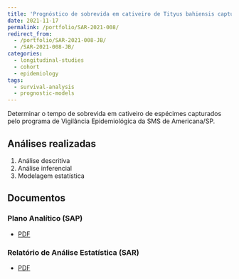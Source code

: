 ```yaml
---
title: 'Prognóstico de sobrevida em cativeiro de Tityus bahiensis capturados em Americana/SP'
date: 2021-11-17
permalink: /portfolio/SAR-2021-008/
redirect_from:
  - /portfolio/SAR-2021-008-JB/
  - /SAR-2021-008-JB/
categories:
  - longitudinal-studies
  - cohort
  - epidemiology
tags:
  - survival-analysis
  - prognostic-models
---
```


Determinar o tempo de sobrevida em cativeiro de espécimes capturados pelo programa de Vigilância Epidemiológica da SMS de Americana/SP.

## Análises realizadas

1. Análise descritiva
1. Análise inferencial
1. Modelagem estatística

## Documentos

### Plano Analítico (SAP)

- [PDF][sap]

### Relatório de Análise Estatística (SAR)

- [PDF][sar]

<!-- --- -->

[sap]: /files/SAP-2021-008-JB-v01.pdf

[sar]: /files/SAR-2021-008-JB-v01.pdf
